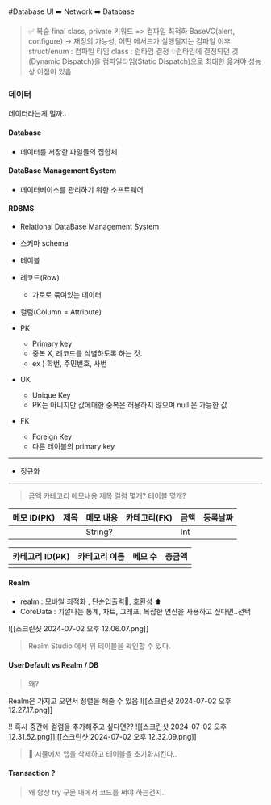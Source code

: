 #Database UI ➡️ Network ➡️ Database

> ✅ 복습
> final class, private 키워드 => 컴파일 최적화
> BaseVC(alert, configure) -> 재정의 가능성, 어떤 메서드가 실행될지는 컴파일 이후
> struct/enum : 컴파일 타임
> class : 런타임 결정 
> 💡런타임에 결정되던 것(Dynamic Dispatch)을 컴파일타임(Static Dispatch)으로 최대한 옮겨야 성능상 이점이 있음


### 데이터
데이터라는게 멀까..
#### Database
- 데이터를 저장한 파일들의 집합체
#### DataBase Management System
- 데이터베이스를 관리하기 위한 소프트웨어
#### RDBMS 
- Relational DataBase Management System

- 스키마 schema
- 테이블
- 레코드(Row)
	- 가로로 묶여있는 데이터
- 컬럼(Column = Attribute)

- PK
	- Primary key
	- 중복 X, 레코드를 식별하도록 하는 것.
	- ex ) 학번, 주민번호, 사번
- UK
	- Unique Key 
	- PK는 아니지만 값에대한 중복은 허용하지 않으며 null 은 가능한 값
- FK
	- Foreign Key 
	- 다른 테이블의 primary key

--- 
- 정규화 
---
> 금액 카테고리 메모내용 제목
> 컬럼 몇개? 테이블 몇개?


| 메모 ID(PK) | 제목  | 메모 내용   | 카테고리(FK) | 금액  | 등록날짜 |
| --------- | --- | ------- | -------- | --- | ---- |
|           |     | String? |          | Int |      |

| 카테고리 ID(PK) | 카테고리 이름 | 메모 수 | 총금액 |
| ----------- | ------- | ---- | --- |
|             |         |      |     |
#### Realm
- realm : 모바일 최적화 , 단순입출력🐆, 호환성 ⬆️
- CoreData : 기깔나는 통계, 차트, 그래프, 복잡한 연산을 사용하고 싶다면..선택

![[스크린샷 2024-07-02 오후 12.06.07.png]]

> Realm Studio 에서 위 테이블을 확인할 수 있다.

#### UserDefault vs Realm / DB
> 왜?

Realm은 가지고 오면서 정렬을 해줄 수 있음
![[스크린샷 2024-07-02 오후 12.27.17.png]]

!! 혹시 중간에 컬럼을 추가해주고 싶다면??
 ![[스크린샷 2024-07-02 오후 12.31.52.png]]![[스크린샷 2024-07-02 오후 12.32.09.png]]
> 🚨
> 시뮬에서 앱을 삭제하고 테이블을 초기화시킨다..

#### Transaction ?
> 왜 항상 try 구문 내에서 코드를 써야 하는건지..

#### 